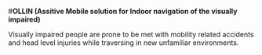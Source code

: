 #**OLLIN (Assitive Mobile solution for Indoor navigation of the visually impaired)**

Visually impaired people are prone to be met with mobility related accidents and head level injuries while traversing in new unfamiliar environments.

